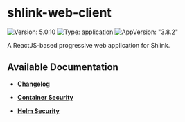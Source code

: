 # shlink-web-client

![Version: 5.0.10](https://img.shields.io/badge/Version-5.0.10-informational?style=flat-square) ![Type: application](https://img.shields.io/badge/Type-application-informational?style=flat-square) ![AppVersion: "3.8.2"](https://img.shields.io/badge/AppVersion-"3.8.2"-informational?style=flat-square)

A ReactJS-based progressive web application for Shlink.

## Available Documentation

- [**Changelog**](CHANGELOG)

- [**Container Security**](container-security)

- [**Helm Security**](helm-security)

